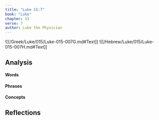 ```yaml
---
title: "Luke 15:7"
book: "Luke"
chapter: 15
verse: 7
author: Luke the Physician
---
```

![[/Greek/Luke/015/Luke-015-007G.md#Text]]
![[/Hebrew/Luke/015/Luke-015-007H.md#Text]]

## Analysis

#### Words

#### Phrases

#### Concepts

## Reflections
